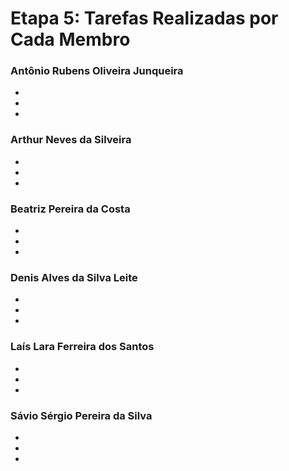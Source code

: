 # Etapa 5: Tarefas Realizadas por Cada Membro

### Antônio Rubens Oliveira Junqueira
-
-
-

### Arthur Neves da Silveira
-
-
-

### Beatriz Pereira da Costa
-
-
-

### Denis Alves da Silva Leite
-
-
-

### Laís Lara Ferreira dos Santos
-
-
-

### Sávio Sérgio Pereira da Silva
-
-
-
